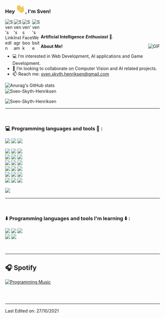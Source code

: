 <h3 title="title"> Hey <img src="https://raw.githubusercontent.com/KevinPatel04/KevinPatel04/master/Hi.gif" width="30px">, I'm Sven!</h3>



<a href="https://www.linkedin.com/in/sven-skyth-henriksen-4857bb1a2/">
  <img align="left" alt="Sven's LinkedIn" width="28px" src="https://cdn-icons-png.flaticon.com/512/174/174857.png" />
</a>


<a href="https://www.instagram.com/sven_henriksen/">
  <img align="left" alt="Sven's Instagram" width="28px" src="https://cdn-icons-png.flaticon.com/512/174/174855.png" />
</a>
<a href="https://www.facebook.com/sven.henriksen.79">
  <img align="left" alt="Sven's Facebook" width="32px" src="https://img.icons8.com/plasticine/200/000000/facebook-new.png" />
</a>
<a href="http://www.svenskythhenriksen.com/">
  <img align="left" alt="Sven's Website" width="28px" src="https://img.icons8.com/fluency/48/000000/domain.png" />
</a>


<br />
<br />

**Artificial Intelligence** ***Enthusiast*** 🚀.
 

  <img align="right" alt="GIF" src="https://i.pinimg.com/originals/e4/26/70/e426702edf874b181aced1e2fa5c6cde.gif" />

**About Me!**

- 💻 I’m interested in Web Development, AI applications and Game Development.
- 🌱 I’m looking to collaborate on Computer Vision and AI related projects.
- 📫 Reach me: sven.skyth.henriksen@gmail.com 



![Anurag's GitHub stats](https://github-readme-stats.vercel.app/api?username=Sven-Skyth-Henriksen&show_icons=true&theme=radical)
<br>
<img align="center" src="https://github-readme-streak-stats.herokuapp.com/?user=Sven-Skyth-Henriksen&count_private=true&theme=radical" alt="Sven-Skyth-Henriksen" />
<br>

<img align="center" width=500 src="https://github-readme-stats.vercel.app/api/top-langs/?username=Sven-Skyth-Henriksen&count_private=true&theme=radical" alt="Sven-Skyth-Henriksen" />

<hr>
<br>

### :computer: Programming languages and tools :toolbox: : 
<p>

<code><img width="10%" src="https://www.vectorlogo.zone/logos/python/python-ar21.svg"></code>
<code><img width="10%" src="https://www.vectorlogo.zone/logos/numpy/numpy-ar21.svg"></code>
<code><img width="10%" src="https://www.vectorlogo.zone/logos/opencv/opencv-ar21.svg"></code>
<!--Include sklearn-->  
<code><img width="10%" src="https://www.vectorlogo.zone/logos/jupyter/jupyter-ar21.svg"></code>
<code><img width="10%" src="https://www.vectorlogo.zone/logos/pytorch/pytorch-ar21.svg"></code>
<code><img width="10%" src="https://www.vectorlogo.zone/logos/git-scm/git-scm-ar21.svg"></code>
<br />
<code><img width="10%" src="https://upload.wikimedia.org/wikipedia/commons/thumb/d/d4/Javascript-shield.svg/1200px-Javascript-shield.svg.png"></code>
<code><img width="10%" src="https://image.flaticon.com/icons/png/128/888/888859.png"></code>
<code><img width="10%" src="https://image.flaticon.com/icons/png/128/888/888847.png"></code>
<br />
<code><img width="10%" src="https://google.github.io/mediapipe/images/logo_horizontal_color.png"></code>
<code><img width="10%" src="https://kivymd.readthedocs.io/en/latest/_static/logo-kivymd.png"></code>
<code><img width="10%" src="https://upload.wikimedia.org/wikipedia/commons/5/58/Kivy_logo.png"></code>
<br />
<code><img width="10%" src="https://www.vectorlogo.zone/logos/github/github-ar21.svg"></code>
<code><img width="10%" src="https://pandas.pydata.org/static/img/partners/anaconda.svg"></code>
<code><img width="10%" src="https://upload.wikimedia.org/wikipedia/commons/thumb/e/ed/Pandas_logo.svg/1024px-Pandas_logo.svg.png"></code>
<br />
<code><img width="10%" src="https://matplotlib.org/_static/logo2_compressed.svg"></code>
<code><img width="10%" src="http://seaborn.pydata.org/_images/logo-wide-lightbg.svg"></code>
<code><img width="10%" src="https://streamlit.io/images/brand/streamlit-logo-secondary-lightmark-lighttext.png"></code>
<br />
<code><img width="10%" src="https://upload.wikimedia.org/wikipedia/commons/thumb/0/05/Scikit_learn_logo_small.svg/1200px-Scikit_learn_logo_small.svg.png"></code>
<code><img width="10%" src="https://upload.wikimedia.org/wikipedia/commons/thumb/8/88/SpaCy_logo.svg/2560px-SpaCy_logo.svg.png"></code>
<code><img width="10%" src="https://upload.wikimedia.org/wikipedia/commons/thumb/1/1b/R_logo.svg/724px-R_logo.svg.png"></code>
</p>
<code><img width="10%" src="https://www.vectorlogo.zone/logos/pocoo_flask/pocoo_flask-ar21.svg"></code>



<hr>
<br>

### ⬇️ Programming languages and tools I'm learning ⬇️ : 
<p>

<code><img width="10%" src="https://images.g2crowd.com/uploads/product/image/social_landscape/social_landscape_d382c4826ad8a3805f72b9df3ab5b56e/keras.png"></code>
<code><img width="10%" src="https://cdn-blog.adafruit.com/uploads/2019/10/256px-TensorFlowLogo.svg_.png"></code>
<code><img width="10%" src="https://icon-library.com/images/django-icon/django-icon-8.jpg"></code>
  <br />
<code><img width="10%" src="https://global-uploads.webflow.com/5d3ec351b1eba4332d213004/5ec645ccd0d5ff3da33ec726_python_nltk.png"></code>
<code><img width="10%" src="https://upload.wikimedia.org/wikipedia/commons/thumb/2/20/UE_Logo_Black_Centered.svg/550px-UE_Logo_Black_Centered.svg.png"></code>

<br>
<hr>


  

## :headphones: Spotify

[![Programming Music](https://img.shields.io/badge/Programming%20Music-%231DB954.svg?&style=for-the-badge&logo=spotify&logoColor=white)](https://open.spotify.com/playlist/5acZuTakrvkqnvnF2StyXd?si=a2fcfa76abcf428f)

<br>
<br>


----
Last Edited on: 27/10/2021
